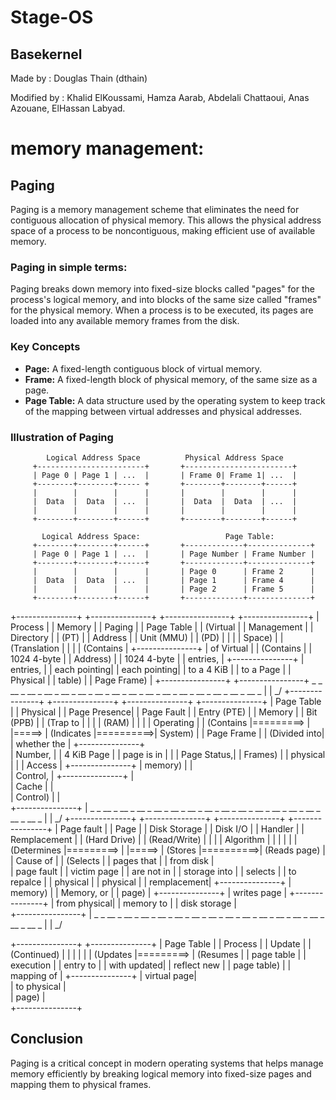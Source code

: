 # Stage-OS

## Basekernel
Made by : Douglas Thain (dthain)

Modified by : Khalid ElKoussami, Hamza Aarab, Abdelali Chattaoui, Anas Azouane, ElHassan Labyad.


# memory management:
## Paging
Paging is a memory management scheme that eliminates the need for contiguous allocation of physical memory. This allows the physical address space of a process to be noncontiguous, making efficient use of available memory.
### Paging in simple terms:
Paging breaks down memory into fixed-size blocks called "pages" for the process's logical memory, and into blocks of the same size called "frames" for the physical memory. When a process is to be executed, its pages are loaded into any available memory frames from the disk.
### Key Concepts
- **Page:** A fixed-length contiguous block of virtual memory.
- **Frame:** A fixed-length block of physical memory, of the same size as a page.
- **Page Table:** A data structure used by the operating system to keep track of the mapping between virtual addresses and physical addresses.
### Illustration of Paging
            Logical Address Space          Physical Address Space
         +------------------------+       +------------------------+
         | Page 0 | Page 1 | ...  |       | Frame 0| Frame 1| ...  |
         +--------+--------+----- +       +--------+--------+------+
         |        |        |      |       |        |        |      |
         |  Data  |  Data  | ...  |       |  Data  |  Data  | ...  |
         |        |        |      |       |        |        |      |
         +--------+--------+------+       +--------+--------+------+

           Logical Address Space:                   Page Table:
         +--------+--------+------+       +-------------+--------------+
         | Page 0 | Page 1 | ...  |       | Page Number | Frame Number |
         +--------+--------+------+       +-------------+--------------+
         |        |        |      |       | Page 0      | Frame 2      |
         |  Data  |  Data  | ...  |       | Page 1      | Frame 4      |
         |        |        |      |       | Page 2      | Frame 5      |
         +--------+--------+------+       +-------------+--------------+


+---------------+          +---------------+        +----------------+          +----------------+
|   Process     |          |  Memory       |        |  Paging        |          |  Page Table    |
|   (Virtual    |          |  Management   |        |  Directory     |          |  (PT)          |
|    Address    |          |  Unit (MMU)   |        |  (PD)          |          |                |
|    Space)     |          |  (Translation |        |                |          |  (Contains     |
+---------------+          |   of Virtual  |        |  (Contains     |          |   1024 4-byte  |
                           |   Address)    |        |   1024 4-byte  |          |   entries,     |
                           +---------------+        |   entries,     |          |   each pointing|
                                                    |   each pointing|          |   to a 4 KiB   |
                                                    |   to a Page    |          |   Physical     |
                                                    |   table)       |          |   Page Frame)  |
                                                    +----------------+          +----------------+
          _ _ __ _ __ _ __ _ __ _ __ _ __ _ __ _ __ _ __ _ __ _ __ _ __ _ __ _ __ _ __ _ |
         |
        \_/
+---------------+           +---------------+       +---------------+           +---------------+
|  Page Table   |           |  Physical     |       |  Page Presence|           |  Page Fault   |
|  Entry (PTE)  |           |  Memory       |       |  Bit (PPB)    |           |  (Trap to     |
|               |           |  (RAM)        |       |               |           |   Operating   |
|  (Contains    |=========> |               |=====> |  (Indicates   |==========>|   System)     |
|   Page Frame  |           |  (Divided into|       |   whether the |           +---------------+   
|   Number,     |           |   4 KiB Page  |       |   page is in  |                    |
|   Page Status,|           |   Frames)     |       |   physical    |                    |
|   Access      |           +---------------+       |   memory)     |                    |           
|   Control,    |                                   +---------------+                    |           
|   Cache       |                                                                        |           
|   Control)    |                                                                        |           
+---------------+                                                                        |
          _ _ __ _ __ _ __ _ __ _ __ _ __ _ __ _ __ _ __ _ __ _ __ _ __ _ __ _ __ _ __ _ |
         |
        \_/
+---------------+           +---------------+       +---------------+           +----------------+
|  Page fault   |           |  Page         |       |  Disk Storage |           |  Disk I/O      |
|  Handler      |           |  Remplacement |       |  (Hard Drive) |           |  (Read/Write)  |
|               |           |  Algorithm    |       |               |           |                |
|  (Determines  |=========> |               |=====> |  (Stores      |==========>|  (Reads page)  |
|   Cause of    |           |  (Selects     |       |   pages that  |           |   from disk    |   
|   page fault  |           |   victim page |       |   are not in  |           |   storage into |
|   selects     |           |   to repalce  |       |   physical    |           |   physical     |
|   remplacement|           +---------------+       |   memory)     |           |   Memory, or   |
|   page)       |                                   +---------------+           |   writes page  |
+---------------+                                                               |   from physical|
                                                                                |   memory to    |
                                                                                |   disk storage |     
                                                                                +----------------+
                                                                                         |
          _ _ __ _ __ _ __ _ __ _ __ _ __ _ __ _ __ _ __ _ __ _ __ _ __ _ __ _ __ _ __ _ |
         |
        \_/

+---------------+           +---------------+
|  Page Table   |           |  Process      |
|  Update       |           |  (Continued)  |
|               |           |               |
|  (Updates     |=========> |  (Resumes     |
|   page table  |           |   execution   |
|   entry to    |           |   with updated|
|   reflect new |           |   page table) |
|   mapping of  |           +---------------+
|   virtual page|           
|   to physical |           
|   page)       |           
+---------------+           

## Conclusion
Paging is a critical concept in modern operating systems that helps manage memory efficiently by breaking logical memory into fixed-size pages and mapping them to physical frames.
